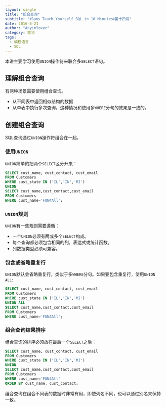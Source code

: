 ```yaml
---
layout: single
title: "组合查询"
subtitle: "《Sams Teach Yourself SQL in 10 Minutes》第十四讲"
date: 2016-5-21
author: "Anyinlover"
category: 笔记
tags:
  - 编程语言
  - SQL
---
```


本讲主要学习使用`UNION`操作符来联合多`SELECT`语句。

## 理解组合查询

有两种场景需要使用组合查询。


* 从不同表中返回相似结构的数据
* 从单表中执行多次查询，这种情况和使用多`WHERE`分句的效果是一致的。

## 创建组合查询

SQL查询通过`UNION`操作符组合在一起。

### 使用`UNION`
`UNION`简单的把两个`SELECT`区分开来：

~~~sql
SELECT cust_name, cust_contact, cust_email
FROM Customers
WHERE cust_state IN ('IL','IN','MI')
UNION
SELECT cust_name,cust_contact,cust_email
FROM Customers
WHERE cust_name='FUN4All';
~~~

### `UNION`规则

`UNION`有一些规则需要遵循：

* 一个`UNION`必须有两或多个`SELECT`构成。
* 每个查询都必须包含相同的列，表达式或统计函数。
* 列数据类型必须可兼容。

### 包含或省略重复行

`UNION`默认会省略重复行，类似于多`WHERE`分句。如果要包含重复行，使用`UNION ALL`:

~~~sql
SELECT cust_name, cust_contact, cust_email
FROM Customers
WHERE cust_state IN ('IL','IN','MI')
UNION ALL
SELECT cust_name,cust_contact,cust_email
FROM Customers
WHERE cust_name='FUN4All';
~~~

### 组合查询结果排序

组合查询的排序必须放在最后一个`SELECT`之后：

~~~sql
SELECT cust_name, cust_contact, cust_email
FROM Customers
WHERE cust_state IN ('IL','IN','MI')
UNION
SELECT cust_name,cust_contact,cust_email
FROM Customers
WHERE cust_name='FUN4All'
ORDER BY cust_name, cust_contact;
~~~

组合查询在组合不同表的数据时非常有用，即使列名不同，也可以通过别名来保持一致。